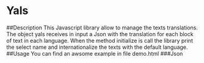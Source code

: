 # Yals

##Description
This Javascript library allow to manage the texts translations. The object yals receives in input a Json with the translation for each block of text in each language. When the method initialize is call the library print the select name and internationalize the texts with the default language.
##Usage
You can find an awsome example in file demo.html
###Json

